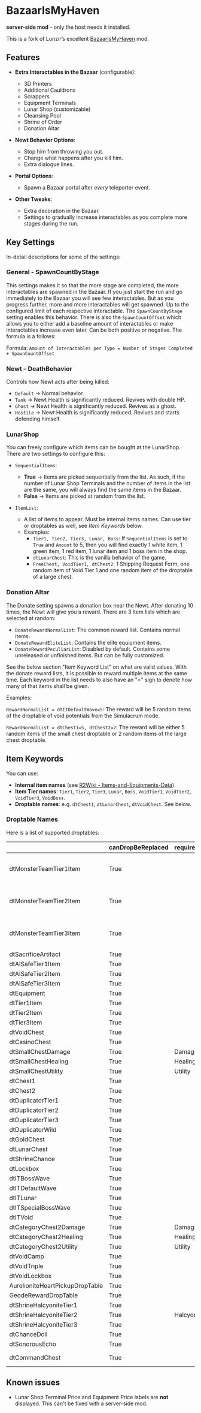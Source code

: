 # BazaarIsMyHaven

**server-side mod** - only the host needs it installed.

This is a fork of Lunzir’s excellent [BazaarIsMyHaven](https://thunderstore.io/package/Lunzir2/BazaarIsMyHome/) mod.

## Features

- **Extra Interactables in the Bazaar** (configurable):
  - 3D Printers
  - Additional Cauldrons
  - Scrappers
  - Equipment Terminals
  - Lunar Shop (customizable)
  - Cleansing Pool
  - Shrine of Order
  - Donation Altar

- **Newt Behavior Options**:
  - Stop him from throwing you out.
  - Change what happens after you kill him.
  - Extra dialogue lines.

- **Portal Options**:
  - Spawn a Bazaar portal after *every* teleporter event.

- **Other Tweaks**:
  - Extra decoration in the Bazaar.
  - Settings to gradually increase interactables as you complete more stages during the run.

## Key Settings

In-detail descriptions for some of the settings:

### General - SpawnCountByStage

This settings makes it so that the more stage are completed, the more interactables are spawned in the Bazaar. If you just start the run and go immediately to the Bazaar you will see few interactables. But as you progress further, more and more interactables will get spawned. Up to the configured limit of each respective interactable. The `SpawnCountByStage` setting enables this behavior. There is also the `SpawnCountOffset` which allows you to either add a baseline amount of interactables or make interactables increase even later. Can be both positive or negative. The formula is a follows:

Formula: `Amount of Interactables per Type = Number of Stages Completed + SpawnCountOffset`

### Newt – DeathBehavior

Controls how Newt acts after being killed:

- `Default` → Normal behavior.  
- `Tank` → Newt Health is significantly reduced. Revives with double HP.
- `Ghost` → Newt Health is significantly reduced. Revives as a ghost.
- `Hostile` → Newt Health is significantly reduced. Revives and starts defending himself.

### LunarShop

You can freely configure which items can be bought at the LunarShop. There are two settings to configure this:

- `SequentialItems`:
  - **True** → Items are picked sequentially from the list. As such, if the number of Lunar Shop Terminals and the number of items in the list are the same, you will always find the same items in the Bazaar.
  - **False** → Items are picked at random from the list.

- `ItemList`:
  - A list of items to appear. Must be internal items names. Can use tier or droptables as well, see *Item Keywords* below.
  - Examples:
    - `Tier1, Tier2, Tier3, Lunar, Boss`: If `SequentialItems` is set to `True` and `Amount` to 5, then you will find exactly 1 white item, 1 green item, 1 red item, 1 lunar item and 1 boss item in the shop.
    - `dtLunarChest`: This is the vanilla behavior of the game.
    - `FreeChest, VoidTier1, dtChest2`: 1 Shipping Request Form, one random item of Void Tier 1 and one random item of the droptable of a large chest.

### Donation Altar

The Donate setting spawns a donation box near the Newt. After donating 10 times, the Newt will give you a reward. There are 3 item lists which are selected at random:

- `DonateRewardNormalList`: The common reward list. Contains normal items.
- `DonateRewardEliteList`: Contains the elite equipment items.
- `DonateRewardPeculiarList`: Disabled by default. Contains some unreleased or unfinished items. But can be fully customized.

See the below section "Item Keyword List" on what are valid values.
With the donate reward lists, it is possible to reward multiple items at the same time. Each keyword in the list needs to also have an "=" sign to denote how many of that items shall be given.

Examples:

`RewardNormalList = dtITDefaultWave=5`: The reward will be 5 random items of the droptable of void potentials from the Simulacrum mode.

`RewardNormalList = dtChest1=5, dtChest2=2`: The reward will be either 5 random items of the small chest droptable or 2 random items of the large chest droptable.

## Item Keywords

You can use:
- **Internal item names** (see [R2Wiki - Items-and-Equipments-Data](https://risk-of-thunder.github.io/R2Wiki/Mod-Creation/Developer-Reference/Items-and-Equipments-Data/)).  
- **Item Tier names**: `Tier1`, `Tier2`, `Tier3`, `Lunar`, `Boss`, `VoidTier1`, `VoidTier2`, `VoidTier3`, `VoidBoss`.
- **Droptable names**: e.g. `dtChest1`, `dtLunarChest`, `dtVoidChest`. See below.

### Droptable Names

Here is a list of supported droptables:

|                                 | canDropBeReplaced | requiredItemTags | bannedItemTags | tier1Weight | tier2Weight | tier3Weight | bossWeight | lunarEquipmentWeight | lunarItemWeight | lunarCombinedWeight | equipmentWeight | voidTier1Weight | voidTier2Weight | voidTier3Weight | voidBossWeight |
|---------------------------------|-------------------|------------------|----------------|-------------|-------------|-------------|------------|----------------------|-----------------|---------------------|-----------------|-----------------|-----------------|-----------------|----------------|
| dtMonsterTeamTier1Item | True |  | AIBlacklist, OnKillEffect, EquipmentRelated, SprintRelated | 1 | 0 | 0 | 0 | 0 | 0 | 0 | 0 | 0 | 0 | 0 | 0 |
| dtMonsterTeamTier2Item | True |  | AIBlacklist, OnKillEffect, EquipmentRelated, SprintRelated | 0 | 1 | 0 | 0 | 0 | 0 | 0 | 0 | 0 | 0 | 0 | 0 |
| dtMonsterTeamTier3Item | True |  | AIBlacklist, OnKillEffect, EquipmentRelated, SprintRelated | 0 | 0 | 1 | 0 | 0 | 0 | 0 | 0 | 0 | 0 | 0 | 0 |
| dtSacrificeArtifact | True |  | SacrificeBlacklist | 0.7 | 0.3 | 0.01 | 0 | 0 | 0 | 0 | 0.1 | 0 | 0 | 0 | 0 |
| dtAISafeTier1Item | True |  | AIBlacklist | 1 | 0 | 0 | 0 | 0 | 0 | 0 | 0 | 0 | 0 | 0 | 0 |
| dtAISafeTier2Item | True |  | AIBlacklist | 0 | 1 | 0 | 0 | 0 | 0 | 0 | 0 | 0 | 0 | 0 | 0 |
| dtAISafeTier3Item | True |  | AIBlacklist | 0 | 0 | 1 | 0 | 0 | 0 | 0 | 0 | 0 | 0 | 0 | 0 |
| dtEquipment | True |  |  | 0 | 0 | 0 | 0 | 0 | 0 | 0 | 1 | 0 | 0 | 0 | 0 |
| dtTier1Item | True |  |  | 1 | 0 | 0 | 0 | 0 | 0 | 0 | 0 | 0 | 0 | 0 | 0 |
| dtTier2Item | True |  |  | 0 | 1 | 0 | 0 | 0 | 0 | 0 | 0 | 0 | 0 | 0 | 0 |
| dtTier3Item | True |  |  | 0 | 0 | 1 | 0 | 0 | 0 | 0 | 0 | 0 | 0 | 0 | 0 |
| dtVoidChest | True |  |  | 0 | 0 | 0 | 0 | 0 | 0 | 0 | 0 | 6 | 3 | 1 | 0 |
| dtCasinoChest | True |  |  | 0.7 | 0.3 | 0.01 | 0 | 0 | 0 | 0 | 0.1 | 0 | 0 | 0 | 0 |
| dtSmallChestDamage | True | Damage |  | 0.8 | 0.2 | 0.01 | 0 | 0 | 0 | 0 | 0 | 0 | 0 | 0 | 0 |
| dtSmallChestHealing | True | Healing |  | 0.8 | 0.2 | 0.01 | 0 | 0 | 0 | 0 | 0 | 0 | 0 | 0 | 0 |
| dtSmallChestUtility | True | Utility |  | 0.8 | 0.2 | 0.01 | 0 | 0 | 0 | 0 | 0 | 0 | 0 | 0 | 0 |
| dtChest1 | True |  |  | 0.8 | 0.2 | 0.01 | 0 | 0 | 0 | 0 | 0 | 0 | 0 | 0 | 0 |
| dtChest2 | True |  |  | 0 | 0.8 | 0.2 | 0 | 0 | 0 | 0 | 0 | 0 | 0 | 0 | 0 |
| dtDuplicatorTier1 | True |  | CannotDuplicate | 1 | 0 | 0 | 0 | 0 | 0 | 0 | 0 | 0 | 0 | 0 | 0 |
| dtDuplicatorTier2 | True |  | CannotDuplicate | 0 | 1 | 0 | 0 | 0 | 0 | 0 | 0 | 0 | 0 | 0 | 0 |
| dtDuplicatorTier3 | True |  | CannotDuplicate | 0 | 0 | 1 | 0 | 0 | 0 | 0 | 0 | 0 | 0 | 0 | 0 |
| dtDuplicatorWild | True |  | WorldUnique | 0 | 0 | 0 | 1 | 0 | 0 | 0 | 0 | 0 | 0 | 0 | 0 |
| dtGoldChest | True |  |  | 0 | 0 | 1 | 0 | 0 | 0 | 0 | 0 | 0 | 0 | 0 | 0 |
| dtLunarChest | True |  |  | 0 | 0 | 0 | 0 | 0 | 0 | 1 | 0 | 0 | 0 | 0 | 0 |
| dtShrineChance | True |  |  | 8 | 2 | 0.2 | 0 | 0 | 0 | 0 | 2 | 0 | 0 | 0 | 0 |
| dtLockbox | True |  |  | 0 | 4 | 1 | 0 | 0 | 0 | 0 | 0 | 0 | 0 | 0 | 0 |
| dtITBossWave | True |  |  | 0 | 80 | 7.5 | 7.5 | 0 | 0 | 0 | 0 | 0 | 0 | 0 | 0 |
| dtITDefaultWave | True |  |  | 80 | 10 | 0.25 | 0.25 | 0 | 0 | 0 | 0 | 0 | 0 | 0 | 0 |
| dtITLunar | True |  |  | 0 | 0 | 0 | 0 | 0 | 0 | 100 | 0 | 0 | 0 | 0 | 0 |
| dtITSpecialBossWave | True |  |  | 0 | 0 | 80 | 20 | 0 | 0 | 0 | 0 | 0 | 0 | 0 | 0 |
| dtITVoid | True |  |  | 0 | 0 | 0 | 0 | 0 | 0 | 0 | 0 | 80 | 20 | 1 | 0 |
| dtCategoryChest2Damage | True | Damage |  | 0 | 0.8 | 0.2 | 0 | 0 | 0 | 0 | 0 | 0 | 0 | 0 | 0 |
| dtCategoryChest2Healing | True | Healing |  | 0 | 0.8 | 0.2 | 0 | 0 | 0 | 0 | 0 | 0 | 0 | 0 | 0 |
| dtCategoryChest2Utility | True | Utility |  | 0 | 0.8 | 0.2 | 0 | 0 | 0 | 0 | 0 | 0 | 0 | 0 | 0 |
| dtVoidCamp | True |  |  | 40 | 40 | 10 | 3 | 0 | 0 | 0 | 0 | 5.714286 | 5.714286 | 1.25 | 0 |
| dtVoidTriple | True |  |  | 0.8 | 0.2 | 0.01 | 0 | 0 | 0 | 0 | 0 | 0 | 0 | 0 | 0 |
| dtVoidLockbox | True |  |  | 0 | 0 | 0 | 0 | 0 | 0 | 0 | 0 | 5 | 5 | 2 | 0 |
| AurelioniteHeartPickupDropTable | True |  |  | 0 | 0 | 0.4 | 0.6 | 0 | 0 | 0 | 0 | 0 | 0 | 0 | 0 |
| GeodeRewardDropTable | True |  |  | 0.8 | 0.2 | 0.01 | 0 | 0 | 0 | 0 | 0 | 0 | 0 | 0 | 0 |
| dtShrineHalcyoniteTier1 | True |  |  | 0.65 | 0.3 | 0.05 | 0 | 0 | 0 | 0 | 0 | 0 | 0 | 0 | 0 |
| dtShrineHalcyoniteTier2 | True | HalcyoniteShrine |  | 0.65 | 0.3 | 0.05 | 0 | 0 | 0 | 0 | 0 | 0 | 0 | 0 | 0 |
| dtShrineHalcyoniteTier3 | True |  |  | 0.65 | 0.3 | 0.05 | 0 | 0 | 0 | 0 | 0 | 0 | 0 | 0 | 0 |
| dtChanceDoll | True |  |  | 0 | 0.79 | 0.2 | 0.01 | 0 | 0 | 0 | 0 | 0 | 0 | 0 | 0 |
| dtSonorousEcho | True |  |  | 0.9 | 0.1 | 0.001 | 0 | 0 | 0 | 0 | 0 | 0 | 0 | 0 | 0 |
| dtCommandChest | True |  | Any, Any, Any, Any, Any | 0.2 | 0.2 | 0.05 | 0.05 | 0 | 0 | 0 | 0.2 | 0.1 | 0.1 | 0.05 | 0.05 |


## Known issues
- Lunar Shop Terminal Price and Equipment Price labels are **not** displayed. This can't be fixed with a server-side mod.
